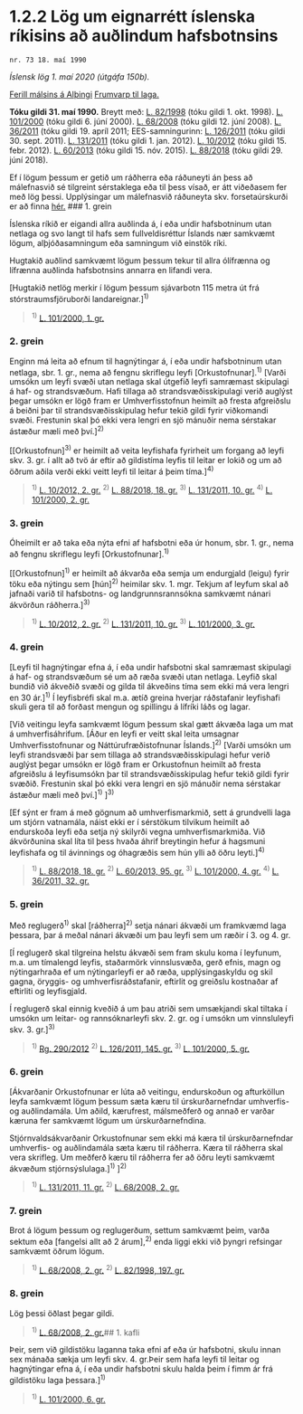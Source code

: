 # 1.2.2 Lög um eignarrétt íslenska ríkisins að auðlindum hafsbotnsins

`nr. 73 18. maí 1990`

_Íslensk lög 1. maí 2020 (útgáfa 150b)._

[Ferill málsins á Alþingi](https://www.althingi.is/thingstorf/thingmalalistar-eftir-thingum/ferill/?ltg=112&mnr=140)
[Frumvarp til laga.](https://www.althingi.is/altext/112/s/0144.html)

**Tóku gildi 31. maí 1990.**
Breytt með:
[L. 82/1998](https://althingi.is/altext/stjt/1998.082.html) (tóku gildi 1. okt. 1998).
[L. 101/2000](https://althingi.is/altext/stjt/2000.101.html) (tóku gildi 6. júní 2000).
[L. 68/2008](https://althingi.is/altext/stjt/2008.068.html) (tóku gildi 12. júní 2008).
[L. 36/2011](https://althingi.is/altext/stjt/2011.036.html) (tóku gildi 19. apríl 2011;
EES-samningurinn:
[L. 126/2011](https://althingi.is/altext/stjt/2011.126.html) (tóku gildi 30. sept. 2011).
[L. 131/2011](https://althingi.is/altext/stjt/2011.131.html) (tóku gildi 1. jan. 2012).
[L. 10/2012](https://althingi.is/altext/stjt/2012.010.html) (tóku gildi 15. febr. 2012).
[L. 60/2013](https://althingi.is/altext/stjt/2013.060.html) (tóku gildi 15. nóv. 2015).
[L. 88/2018](https://althingi.is/altext/stjt/2018.088.html) (tóku gildi 29. júní 2018).

Ef í lögum þessum er getið um ráðherra eða ráðuneyti án þess að málefnasvið sé tilgreint sérstaklega eða til þess vísað, er átt viðeðasem fer með lög þessi. Upplýsingar um málefnasvið ráðuneyta skv. forsetaúrskurði er að finna [hér.](2018119.md) ### 1. grein

Íslenska ríkið er eigandi allra auðlinda á, í eða undir hafsbotninum utan netlaga og svo langt til hafs sem fullveldisréttur Íslands nær samkvæmt lögum, alþjóðasamningum eða samningum við einstök ríki.

Hugtakið auðlind samkvæmt lögum þessum tekur til allra ólífrænna og lífrænna auðlinda hafsbotnsins annarra en lifandi vera.

[Hugtakið netlög merkir í lögum þessum sjávarbotn 115 metra út frá stórstraumsfjöruborði landareignar.]<sup>1)</sup> 

> <sup>1)</sup> [L. 101/2000, 1. gr.](https://althingi.is/altext/stjt/2000.101.html)

### 2. grein

Enginn má leita að efnum til hagnýtingar á, í eða undir hafsbotninum utan netlaga, sbr. 1. gr., nema að fengnu skriflegu leyfi [Orkustofnunar].<sup>1)</sup> [Varði umsókn um leyfi svæði utan netlaga skal útgefið leyfi samræmast skipulagi á haf- og strandsvæðum. Hafi tillaga að strandsvæðisskipulagi verið auglýst þegar umsókn er lögð fram er Umhverfisstofnun heimilt að fresta afgreiðslu á beiðni þar til strandsvæðisskipulag hefur tekið gildi fyrir viðkomandi svæði. Frestunin skal þó ekki vera lengri en sjö mánuðir nema sérstakar ástæður mæli með því.]<sup>2)</sup> 

[[Orkustofnun]<sup>3)</sup> er heimilt að veita leyfishafa fyrirheit um forgang að leyfi skv. 3. gr. í allt að tvö ár eftir að gildistíma leyfis til leitar er lokið og um að öðrum aðila verði ekki veitt leyfi til leitar á þeim tíma.]<sup>4)</sup> 

> <sup>1)</sup> [L. 10/2012, 2. gr.](https://althingi.is/altext/stjt/2012.010.html) <sup>2)</sup> [L. 88/2018, 18. gr.](https://althingi.is/altext/stjt/2018.088.html#G18) <sup>3)</sup> [L. 131/2011, 10. gr.](https://althingi.is/altext/stjt/2011.131.html) <sup>4)</sup> [L. 101/2000, 2. gr.](https://althingi.is/altext/stjt/2000.101.html)

### 3. grein

Óheimilt er að taka eða nýta efni af hafsbotni eða úr honum, sbr. 1. gr., nema að fengnu skriflegu leyfi [Orkustofnunar].<sup>1)</sup> 

[[Orkustofnun]<sup>1)</sup> er heimilt að ákvarða eða semja um endurgjald (leigu) fyrir töku eða nýtingu sem [hún]<sup>2)</sup> heimilar skv. 1. mgr. Tekjum af leyfum skal að jafnaði varið til hafsbotns- og landgrunnsrannsókna samkvæmt nánari ákvörðun ráðherra.]<sup>3)</sup> 

> <sup>1)</sup> [L. 10/2012, 2. gr.](https://althingi.is/altext/stjt/2012.010.html) <sup>2)</sup> [L. 131/2011, 10. gr.](https://althingi.is/altext/stjt/2011.131.html) <sup>3)</sup> [L. 101/2000, 3. gr.](https://althingi.is/altext/stjt/2000.101.html)

### 4. grein

[Leyfi til hagnýtingar efna á, í eða undir hafsbotni skal samræmast skipulagi á haf- og strandsvæðum sé um að ræða svæði utan netlaga. Leyfið skal bundið við ákveðið svæði og gilda til ákveðins tíma sem ekki má vera lengri en 30 ár.]<sup>1)</sup> Í leyfisbréfi skal m.a. ætíð greina hverjar ráðstafanir leyfishafi skuli gera til að forðast mengun og spillingu á lífríki láðs og lagar.

[Við veitingu leyfa samkvæmt lögum þessum skal gætt ákvæða laga um mat á umhverfisáhrifum. [Áður en leyfi er veitt skal leita umsagnar Umhverfisstofnunar og Náttúrufræðistofnunar Íslands.]<sup>2)</sup> [Varði umsókn um leyfi strandsvæði þar sem tillaga að strandsvæðisskipulagi hefur verið auglýst þegar umsókn er lögð fram er Orkustofnun heimilt að fresta afgreiðslu á leyfisumsókn þar til strandsvæðisskipulag hefur tekið gildi fyrir svæðið. Frestunin skal þó ekki vera lengri en sjö mánuðir nema sérstakar ástæður mæli með því.]<sup>1)</sup> ]<sup>3)</sup> 

[Ef sýnt er fram á með gögnum að umhverfismarkmið, sett á grundvelli laga um stjórn vatnamála, náist ekki er í sérstökum tilvikum heimilt að endurskoða leyfi eða setja ný skilyrði vegna umhverfismarkmiða. Við ákvörðunina skal líta til þess hvaða áhrif breytingin hefur á hagsmuni leyfishafa og til ávinnings og óhagræðis sem hún ylli að öðru leyti.]<sup>4)</sup> 

> <sup>1)</sup> [L. 88/2018, 18. gr.](https://althingi.is/altext/stjt/2018.088.html#G18) <sup>2)</sup> [L. 60/2013, 95. gr.](https://althingi.is/altext/stjt/2013.060.html#G95) <sup>3)</sup> [L. 101/2000, 4. gr.](https://althingi.is/altext/stjt/2000.101.html) <sup>4)</sup> [L. 36/2011, 32. gr.](https://althingi.is/altext/stjt/2011.036.html#G32)

### 5. grein

Með reglugerð<sup>1)</sup> skal [ráðherra]<sup>2)</sup> setja nánari ákvæði um framkvæmd laga þessara, þar á meðal nánari ákvæði um þau leyfi sem um ræðir í 3. og 4. gr.

[Í reglugerð skal tilgreina helstu ákvæði sem fram skulu koma í leyfunum, m.a. um tímalengd leyfis, staðarmörk vinnslusvæða, gerð efnis, magn og nýtingarhraða ef um nýtingarleyfi er að ræða, upplýsingaskyldu og skil gagna, öryggis- og umhverfisráðstafanir, eftirlit og greiðslu kostnaðar af eftirliti og leyfisgjald.

Í reglugerð skal einnig kveðið á um þau atriði sem umsækjandi skal tiltaka í umsókn um leitar- og rannsóknarleyfi skv. 2. gr. og í umsókn um vinnsluleyfi skv. 3. gr.]<sup>3)</sup> 

> <sup>1)</sup> [Rg. 290/2012](https://althingi.ishttps://www.reglugerd.is/reglugerdir/allar/nr/290-2012) <sup>2)</sup> [L. 126/2011, 145. gr.](https://althingi.is/altext/stjt/2011.126.html) <sup>3)</sup> [L. 101/2000, 5. gr.](https://althingi.is/altext/stjt/2000.101.html)

### 6. grein

[Ákvarðanir Orkustofnunar er lúta að veitingu, endurskoðun og afturköllun leyfa samkvæmt lögum þessum sæta kæru til úrskurðarnefndar umhverfis- og auðlindamála. Um aðild, kærufrest, málsmeðferð og annað er varðar kæruna fer samkvæmt lögum um úrskurðarnefndina.

Stjórnvaldsákvarðanir Orkustofnunar sem ekki má kæra til úrskurðarnefndar umhverfis- og auðlindamála sæta kæru til ráðherra. Kæra til ráðherra skal vera skrifleg. Um meðferð kæru til ráðherra fer að öðru leyti samkvæmt ákvæðum stjórnsýslulaga.]<sup>1)</sup> ]<sup>2)</sup> 

> <sup>1)</sup> [L. 131/2011, 11. gr.](https://althingi.is/altext/stjt/2011.131.html) <sup>2)</sup> [L. 68/2008, 2. gr.](https://althingi.is/altext/stjt/2008.068.html)

### 7. grein

Brot á lögum þessum og reglugerðum, settum samkvæmt þeim, varða sektum eða [fangelsi allt að 2 árum],<sup>2)</sup> enda liggi ekki við þyngri refsingar samkvæmt öðrum lögum.

> <sup>1)</sup> [L. 68/2008, 2. gr.](https://althingi.is/altext/stjt/2008.068.html) <sup>2)</sup> [L. 82/1998, 197. gr.](https://althingi.is/altext/stjt/1998.082.html)

### 8. grein

Lög þessi öðlast þegar gildi.

> <sup>1)</sup> [L. 68/2008, 2. gr.](https://althingi.is/altext/stjt/2008.068.html)## 1. kafli

Þeir, sem við gildistöku laganna taka efni af eða úr hafsbotni, skulu innan sex mánaða sækja um leyfi skv. 4. gr.Þeir sem hafa leyfi til leitar og hagnýtingar efna á, í eða undir hafsbotni skulu halda þeim í fimm ár frá gildistöku laga þessara.]<sup>1)</sup> 

> <sup>1)</sup> [L. 101/2000, 6. gr.](https://althingi.is/altext/stjt/2000.101.html)
